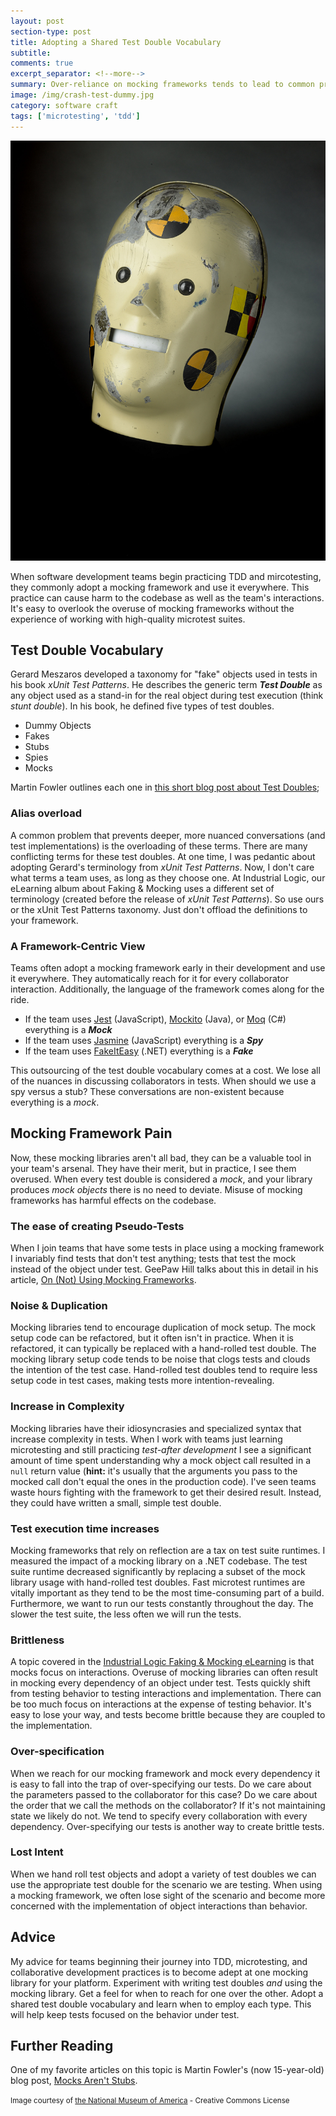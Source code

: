 ```yaml
---
layout: post
section-type: post
title: Adopting a Shared Test Double Vocabulary
subtitle: 
comments: true
excerpt_separator: <!--more-->
summary: Over-reliance on mocking frameworks tends to lead to common problems in our code. What if adopting a shared test double vocabulary could improve our code and our interactions?
image: /img/crash-test-dummy.jpg
category: software craft
tags: ['microtesting', 'tdd']
---
```


<img src='/img/crash-test-dummy.jpg' alt='crash test dummy head' class='img-responsive' />



When software development teams begin practicing TDD and mircotesting, they commonly adopt a mocking framework and use it everywhere. This practice can cause harm to the codebase as well as the team's interactions. It's easy to overlook the overuse of mocking frameworks without the experience of working with high-quality microtest suites. 

<!--more-->

## Test Double Vocabulary
Gerard Meszaros developed a taxonomy for "fake" objects used in tests in his book _xUnit Test Patterns_. He describes the generic term **_Test Double_** as any object used as a stand-in for the real object during test execution (think *stunt double*). In his book, he defined five types of test doubles. 
- Dummy Objects
- Fakes
- Stubs
- Spies
- Mocks

Martin Fowler outlines each one in [this short blog post about Test Doubles](https://martinfowler.com/bliki/TestDouble.html);

### Alias overload
A common problem that prevents deeper, more nuanced conversations (and test implementations) is the overloading of these terms. There are many conflicting terms for these test doubles. At one time, I was pedantic about adopting Gerard's terminology from _xUnit Test Patterns_. Now, I don't care what terms a team uses, as long as they choose one. At Industrial Logic, our eLearning album about Faking & Mocking uses a different set of terminology (created before the release of _xUnit Test Patterns_). So use ours or the xUnit Test Patterns taxonomy. Just don't offload the definitions to your framework.

### A Framework-Centric View
Teams often adopt a mocking framework early in their development and use it everywhere. They automatically reach for it for every collaborator interaction. Additionally, the language of the framework comes along for the ride.  
- If the team uses [Jest](https://jestjs.io/) (JavaScript), [Mockito](https://site.mockito.org/) (Java), or [Moq](https://github.com/moq/moq4) (C#) everything is a _**Mock**_
- If the team uses [Jasmine](https://jasmine.github.io/) (JavaScript) everything is a _**Spy**_
- If the team uses [FakeItEasy](https://fakeiteasy.github.io/) (.NET) everything is a _**Fake**_

This outsourcing of the test double vocabulary comes at a cost. We lose all of the nuances in discussing collaborators in tests. When should we use a spy versus a stub? These conversations are non-existent because everything is a _mock_.

## Mocking Framework Pain

Now, these mocking libraries aren't all bad, they can be a valuable tool in your team's arsenal. They have their merit, but in practice, I see them overused. When every test double is considered a _mock_, and your library produces _mock objects_ there is no need to deviate. Misuse of mocking frameworks has harmful effects on the codebase. 

### The ease of creating Pseudo-Tests

When I join teams that have some tests in place using a mocking framework I invariably find tests that don't test anything; tests that test the mock instead of the object under test. GeePaw Hill talks about this in detail in his article, [On (Not) Using Mocking Frameworks](https://www.geepawhill.org/2021/07/13/on-not-using-mocking-frameworks/).

### Noise & Duplication
Mocking libraries tend to encourage duplication of mock setup. The mock setup code can be refactored, but it often isn't in practice. When it is refactored, it can typically be replaced with a hand-rolled test double. The mocking library setup code tends to be noise that clogs tests and clouds the intention of the test case. Hand-rolled test doubles tend to require less setup code in test cases, making tests more intention-revealing.


### Increase in Complexity
Mocking libraries have their idiosyncrasies and specialized syntax that increase complexity in tests. When I work with teams just learning microtesting and still practicing *test-after development* I see a significant amount of time spent understanding why a mock object call resulted in a `null` return value (**hint:** it's usually that the arguments you pass to the mocked call don't equal the ones in the production code). I've seen teams waste hours fighting with the framework to get their desired result. Instead, they could have written a small, simple test double. 

### Test execution time increases
 Mocking frameworks that rely on reflection are a tax on test suite runtimes. I measured the impact of a mocking library on a .NET codebase. The test suite runtime decreased significantly by replacing a subset of the mock library usage with hand-rolled test doubles. Fast microtest runtimes are vitally important as they tend to be the most time-consuming part of a build. Furthermore, we want to run our tests constantly throughout the day. The slower the test suite, the less often we will run the tests.

### Brittleness
 A topic covered in the [Industrial Logic Faking & Mocking eLearning](https://elearning.industriallogic.com/gh/submit?Action=AlbumContentsAction&album=collaborations&devLanguage=java) is that mocks focus on interactions. Overuse of mocking libraries can often result in mocking every dependency of an object under test. Tests quickly shift from testing behavior to testing interactions and implementation. There can be too much focus on interactions at the expense of testing behavior. It's easy to lose your way, and tests become brittle because they are coupled to the implementation.

 ### Over-specification
 When we reach for our mocking framework and mock every dependency it is easy to fall into the trap of over-specifying our tests. Do we care about the parameters passed to the collaborator for this case? Do we care about the order that we call the methods on the collaborator? If it's not maintaining state we likely do not.  We tend to specify every collaboration with every dependency. Over-specifying our tests is another way to create brittle tests.

### Lost Intent 
When we hand roll test objects and adopt a variety of test doubles we can use the appropriate test double for the scenario we are testing. When using a mocking framework, we often lose sight of the scenario and become more concerned with the implementation of object interactions than behavior. 

## Advice
My advice for teams beginning their journey into TDD, microtesting, and collaborative development practices is to become adept at one mocking library for your platform. Experiment with writing test doubles _and_ using the mocking library. Get a feel for when to reach for one over the other. Adopt a shared test double vocabulary and learn when to employ each type. This will help keep tests focused on the behavior under test.

## Further Reading
One of my favorite articles on this topic is Martin Fowler's (now 15-year-old) blog post, [Mocks Aren't Stubs](https://martinfowler.com/articles/mocksArentStubs.html).

<div class="bottom-separator"></div>

<small>Image courtesy of [the National Museum of America](https://www.flickr.com/photos/nationalmuseumofamericanhistory/4796780409) - Creative Commons License</small>